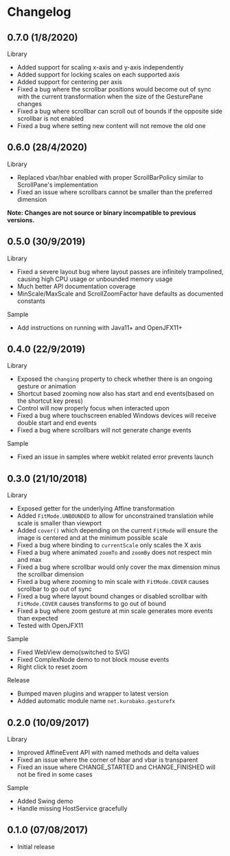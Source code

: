 Changelog
=========

## 0.7.0 (1/8/2020)

Library

 * Added support for scaling x-axis and y-axis independently 
 * Added support for locking scales on each supported axis
 * Added support for centering per axis
 * Fixed a bug where the scrollbar positions would become out of sync with the current transformation when the size of the GesturePane changes
 * Fixed a bug where scrollbar can scroll out of bounds if the opposite side scrollbar is not enabled
 * Fixed a bug where setting new content will not remove the old one    

## 0.6.0 (28/4/2020)

Library

 * Replaced vbar/hbar enabled with proper ScrollBarPolicy similar to ScrollPane's implementation 
 * Fixed an issue where scrollbars cannot be smaller than the preferred dimension

**Note: Changes are not source or binary incompatible to previous versions.**

## 0.5.0 (30/9/2019)


Library 

 * Fixed a severe layout bug where layout passes are infinitely trampolined, causing high CPU usage or unbounded memory usage
 * Much better API documentation coverage
 * MinScale/MaxScale and ScrollZoomFactor have defaults as documented constants

Sample

 * Add instructions on running with Java11+ and OpenJFX11+

## 0.4.0 (22/9/2019)

Library

 * Exposed the `changing` property to check whether there is an ongoing gesture or animation
 * Shortcut based zooming now also has start and end events(based on the shortcut key press)
 * Control will now properly focus when interacted upon
 * Fixed a bug where touchscreen enabled Windows devices will receive double start and end events
 * Fixed a bug where scrollbars will not generate change events
 
Sample

* Fixed an issue in samples where webkit related error prevents launch

## 0.3.0 (21/10/2018)

Library

 * Exposed getter for the underlying Affine transformation
 * Added `FitMode.UNBOUNDED` to allow for unconstrained translation while scale is smaller than viewport
 * Added `cover()` which depending on the current `FitMode` will ensure the image is centered and at the minimum possible scale
 * Fixed a bug where binding to `currentScale` only scales the X axis
 * Fixed a bug where animated `zoomTo` and `zoomBy` does not respect min and max
 * Fixed a bug where scrollbar would only cover the max dimension minus the scrollbar dimension
 * Fixed a bug where zooming to min scale with `FitMode.COVER` causes scrollbar to go out of sync
 * Fixed a bug where layout bound changes or disabled scrollbar with `FitMode.COVER` causes transforms to go out of bound 
 * Fixed a bug where zoom gesture at min scale generates more events than expected
 * Tested with OpenJFX11

Sample

 * Fixed WebView demo(switched to SVG)
 * Fixed ComplexNode demo to not block mouse events
 * Right click to reset zoom
 
Release

 * Bumped maven plugins and wrapper to latest version
 * Added automatic module name `net.kurobako.gesturefx`

## 0.2.0 (10/09/2017)

Library

 * Improved AffineEvent API with named methods and delta values
 * Fixed an issue where the corner of hbar and vbar is transparent
 * Fixed an issue where CHANGE_STARTED and CHANGE_FINISHED will not be fired in some cases
 
Sample

 * Added Swing demo
 * Handle missing HostService gracefully 

## 0.1.0 (07/08/2017)

 * Initial release
